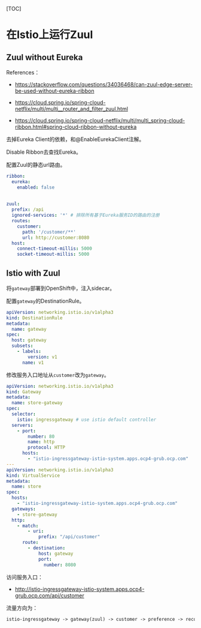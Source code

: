 [TOC]

# 在Istio上运行Zuul



## Zuul without Eureka

References：

- https://stackoverflow.com/questions/34036468/can-zuul-edge-server-be-used-without-eureka-ribbon

- https://cloud.spring.io/spring-cloud-netflix/multi/multi__router_and_filter_zuul.html

- https://cloud.spring.io/spring-cloud-netflix/multi/multi_spring-cloud-ribbon.html#spring-cloud-ribbon-without-eureka



去掉Eureka Client的依赖，和@EnableEurekaClient注解。

Disable Ribbon去查找Eureka。

配置Zuul的静态url路由。



```yaml
ribbon:
  eureka:
    enabled: false
    
    
zuul:
  prefix: /api
  ignored-services: '*' # 排除所有基于Eureka服务ID的路由的注册
  routes:
    customer:
      path: '/customer/**'
      url: http://customer:8080
  host:
    connect-timeout-millis: 5000
    socket-timeout-millis: 5000
```



## Istio with Zuul



将`gateway`部署到OpenShift中，注入sidecar。

配置`gateway`的DestinationRule。



```yaml
apiVersion: networking.istio.io/v1alpha3
kind: DestinationRule
metadata:
  name: gateway
spec:
  host: gateway
  subsets:
    - labels:
        version: v1
      name: v1
```



修改服务入口地址从`customer`改为`gateway`。



```yaml
apiVersion: networking.istio.io/v1alpha3
kind: Gateway
metadata:
  name: store-gateway
spec:
  selector:
    istio: ingressgateway # use istio default controller
  servers:
    - port:
        number: 80
        name: http
        protocol: HTTP
      hosts:
        - "istio-ingressgateway-istio-system.apps.ocp4-grub.ocp.com"
---
apiVersion: networking.istio.io/v1alpha3
kind: VirtualService
metadata:
  name: store
spec:
  hosts:
    - "istio-ingressgateway-istio-system.apps.ocp4-grub.ocp.com"
  gateways:
    - store-gateway
  http:
    - match:
        - uri:
            prefix: "/api/customer"
      route:
        - destination:
            host: gateway
            port:
              number: 8080
```







访问服务入口：

- <http://istio-ingressgateway-istio-system.apps.ocp4-grub.ocp.com/api/customer>



流量方向为：

```txt
istio-ingressgateway -> gateway(zuul) -> customer -> preference -> recommendation
```



